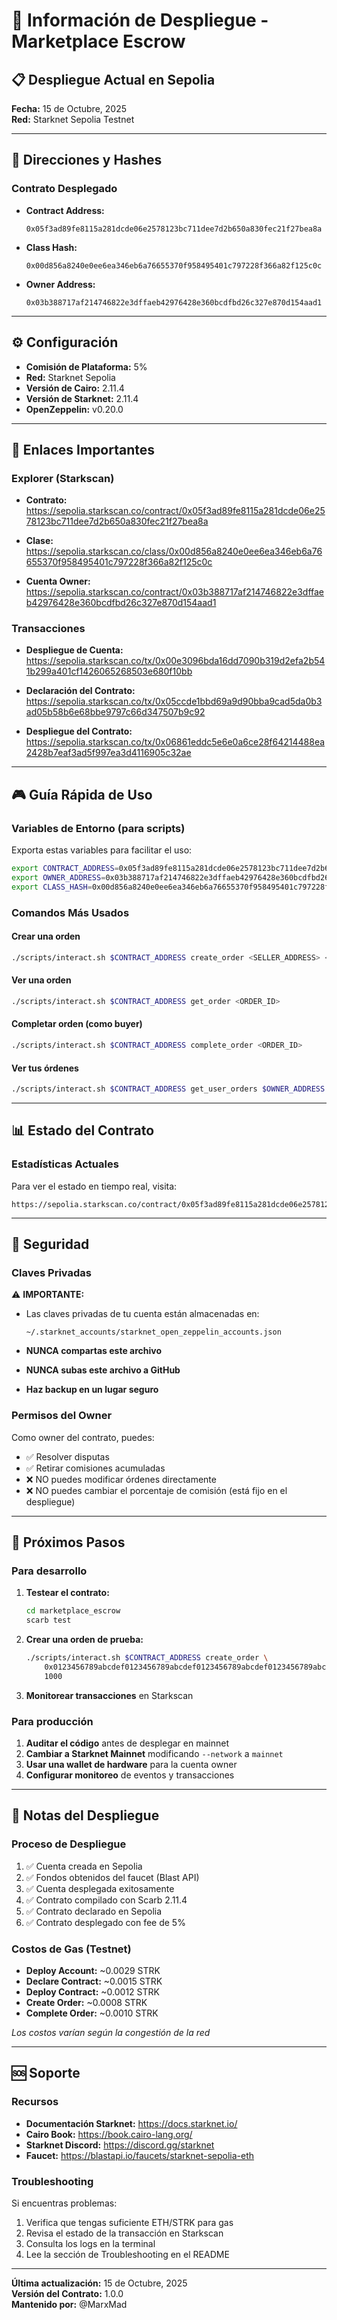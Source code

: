 # 🚀 Información de Despliegue - Marketplace Escrow

## 📋 Despliegue Actual en Sepolia

**Fecha:** 15 de Octubre, 2025  
**Red:** Starknet Sepolia Testnet

---

## 🔑 Direcciones y Hashes

### Contrato Desplegado

- **Contract Address:**  
  ```
  0x05f3ad89fe8115a281dcde06e2578123bc711dee7d2b650a830fec21f27bea8a
  ```

- **Class Hash:**  
  ```
  0x00d856a8240e0ee6ea346eb6a76655370f958495401c797228f366a82f125c0c
  ```

- **Owner Address:**  
  ```
  0x03b388717af214746822e3dffaeb42976428e360bcdfbd26c327e870d154aad1
  ```

---

## ⚙️ Configuración

- **Comisión de Plataforma:** 5%
- **Red:** Starknet Sepolia
- **Versión de Cairo:** 2.11.4
- **Versión de Starknet:** 2.11.4
- **OpenZeppelin:** v0.20.0

---

## 🔗 Enlaces Importantes

### Explorer (Starkscan)

- **Contrato:**  
  https://sepolia.starkscan.co/contract/0x05f3ad89fe8115a281dcde06e2578123bc711dee7d2b650a830fec21f27bea8a

- **Clase:**  
  https://sepolia.starkscan.co/class/0x00d856a8240e0ee6ea346eb6a76655370f958495401c797228f366a82f125c0c

- **Cuenta Owner:**  
  https://sepolia.starkscan.co/contract/0x03b388717af214746822e3dffaeb42976428e360bcdfbd26c327e870d154aad1

### Transacciones

- **Despliegue de Cuenta:**  
  https://sepolia.starkscan.co/tx/0x00e3096bda16dd7090b319d2efa2b541b299a401cf1426065268503e680f10bb

- **Declaración del Contrato:**  
  https://sepolia.starkscan.co/tx/0x05ccde1bbd69a9d90bba9cad5da0b3ad05b58b6e68bbe9797c66d347507b9c92

- **Despliegue del Contrato:**  
  https://sepolia.starkscan.co/tx/0x06861eddc5e6e0a6ce28f64214488ea2428b7eaf3ad5f997ea3d4116905c32ae

---

## 🎮 Guía Rápida de Uso

### Variables de Entorno (para scripts)

Exporta estas variables para facilitar el uso:

```bash
export CONTRACT_ADDRESS=0x05f3ad89fe8115a281dcde06e2578123bc711dee7d2b650a830fec21f27bea8a
export OWNER_ADDRESS=0x03b388717af214746822e3dffaeb42976428e360bcdfbd26c327e870d154aad1
export CLASS_HASH=0x00d856a8240e0ee6ea346eb6a76655370f958495401c797228f366a82f125c0c
```

### Comandos Más Usados

#### Crear una orden
```bash
./scripts/interact.sh $CONTRACT_ADDRESS create_order <SELLER_ADDRESS> <AMOUNT>
```

#### Ver una orden
```bash
./scripts/interact.sh $CONTRACT_ADDRESS get_order <ORDER_ID>
```

#### Completar orden (como buyer)
```bash
./scripts/interact.sh $CONTRACT_ADDRESS complete_order <ORDER_ID>
```

#### Ver tus órdenes
```bash
./scripts/interact.sh $CONTRACT_ADDRESS get_user_orders $OWNER_ADDRESS
```

---

## 📊 Estado del Contrato

### Estadísticas Actuales

Para ver el estado en tiempo real, visita:
```
https://sepolia.starkscan.co/contract/0x05f3ad89fe8115a281dcde06e2578123bc711dee7d2b650a830fec21f27bea8a
```

---

## 🔐 Seguridad

### Claves Privadas

⚠️ **IMPORTANTE:** 

- Las claves privadas de tu cuenta están almacenadas en:
  ```
  ~/.starknet_accounts/starknet_open_zeppelin_accounts.json
  ```

- **NUNCA compartas este archivo**
- **NUNCA subas este archivo a GitHub**
- **Haz backup en un lugar seguro**

### Permisos del Owner

Como owner del contrato, puedes:
- ✅ Resolver disputas
- ✅ Retirar comisiones acumuladas
- ❌ NO puedes modificar órdenes directamente
- ❌ NO puedes cambiar el porcentaje de comisión (está fijo en el despliegue)

---

## 🔄 Próximos Pasos

### Para desarrollo

1. **Testear el contrato:**
   ```bash
   cd marketplace_escrow
   scarb test
   ```

2. **Crear una orden de prueba:**
   ```bash
   ./scripts/interact.sh $CONTRACT_ADDRESS create_order \
       0x0123456789abcdef0123456789abcdef0123456789abcdef0123456789abcdef \
       1000
   ```

3. **Monitorear transacciones** en Starkscan

### Para producción

1. **Auditar el código** antes de desplegar en mainnet
2. **Cambiar a Starknet Mainnet** modificando `--network` a `mainnet`
3. **Usar una wallet de hardware** para la cuenta owner
4. **Configurar monitoreo** de eventos y transacciones

---

## 📝 Notas del Despliegue

### Proceso de Despliegue

1. ✅ Cuenta creada en Sepolia
2. ✅ Fondos obtenidos del faucet (Blast API)
3. ✅ Cuenta desplegada exitosamente
4. ✅ Contrato compilado con Scarb 2.11.4
5. ✅ Contrato declarado en Sepolia
6. ✅ Contrato desplegado con fee de 5%

### Costos de Gas (Testnet)

- **Deploy Account:** ~0.0029 STRK
- **Declare Contract:** ~0.0015 STRK
- **Deploy Contract:** ~0.0012 STRK
- **Create Order:** ~0.0008 STRK
- **Complete Order:** ~0.0010 STRK

*Los costos varían según la congestión de la red*

---

## 🆘 Soporte

### Recursos

- **Documentación Starknet:** https://docs.starknet.io/
- **Cairo Book:** https://book.cairo-lang.org/
- **Starknet Discord:** https://discord.gg/starknet
- **Faucet:** https://blastapi.io/faucets/starknet-sepolia-eth

### Troubleshooting

Si encuentras problemas:

1. Verifica que tengas suficiente ETH/STRK para gas
2. Revisa el estado de la transacción en Starkscan
3. Consulta los logs en la terminal
4. Lee la sección de Troubleshooting en el README

---

**Última actualización:** 15 de Octubre, 2025  
**Versión del Contrato:** 1.0.0  
**Mantenido por:** @MarxMad

